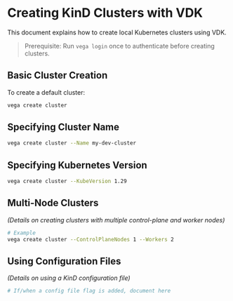 # Creating KinD Clusters with VDK

This document explains how to create local Kubernetes clusters using VDK.

> Prerequisite: Run `vega login` once to authenticate before creating clusters.

## Basic Cluster Creation

To create a default cluster:

```bash
vega create cluster
```

## Specifying Cluster Name

```bash
vega create cluster --Name my-dev-cluster
```

## Specifying Kubernetes Version

```bash
vega create cluster --KubeVersion 1.29
```

## Multi-Node Clusters

*(Details on creating clusters with multiple control-plane and worker nodes)*

```bash
# Example
vega create cluster --ControlPlaneNodes 1 --Workers 2
```

## Using Configuration Files

*(Details on using a KinD configuration file)*

```bash
# If/when a config file flag is added, document here
``` 
```
